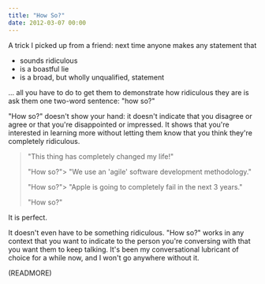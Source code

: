 ```yaml
---
title: "How So?"
date: 2012-03-07 00:00
---
```


A trick I picked up from a friend: next time anyone makes any statement that

- sounds ridiculous
- is a boastful lie
- is a broad, but wholly unqualified, statement

... all you have to do to get them to demonstrate how ridiculous they are is ask them one two-word sentence: "how so?"



"How so?" doesn't show your hand: it doesn't indicate that you disagree or agree or that you're disappointed or impressed. It shows that you're interested in learning more without letting them know that you think they're completely ridiculous.

> "This thing has completely changed my life!"
> 
> "How so?"> "We use an 'agile' software development methodology."
> 
> "How so?"> "Apple is going to completely fail in the next 3 years."
> 
> "How so?"

It is perfect.

It doesn't even have to be something ridiculous. "How so?" works in any context that you want to indicate to the person you're conversing with that you want them to keep talking. It's been my conversational lubricant of choice for a while now, and I won't go anywhere without it.

(READMORE)
